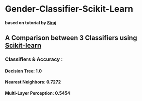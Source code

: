 # Gender-Classifier-Scikit-Learn
#### based on tutorial by [Siraj](https://www.youtube.com/channel/UCWN3xxRkmTPmbKwht9FuE5A)

## A Comparison between 3 Classifiers using [Scikit-learn](http://scikit-learn.org/stable/index.html)
### Classifiers & Accuracy :
#### Decision Tree:                 1.0
#### Nearest Neighbors:            0.7272
#### Multi-Layer Perception:        0.5454
